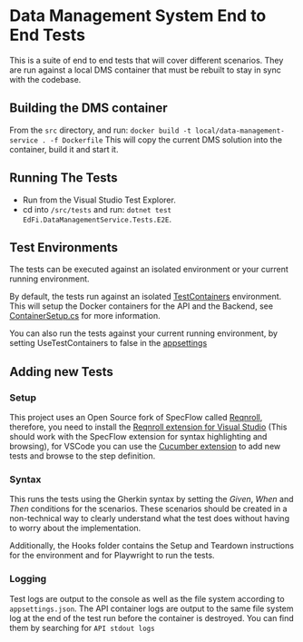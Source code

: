# Data Management System End to End Tests

This is a suite of end to end tests that will cover different scenarios. They
are run against a local DMS container that must be rebuilt to stay in sync with
the codebase.

## Building the DMS container

From the `src` directory, and run:
`docker build -t local/data-management-service . -f Dockerfile`
This will copy the current DMS solution into the container, build it and start
it.

## Running The Tests

- Run from the Visual Studio Test Explorer.
- cd into `/src/tests` and run:
  `dotnet test EdFi.DataManagementService.Tests.E2E`.

## Test Environments

The tests can be executed against an isolated environment or your current
running environment.

By default, the tests run against an isolated
[TestContainers](https://dotnet.testcontainers.org/) environment. This will
setup the Docker containers for the API and the Backend, see
[ContainerSetup.cs](./Management/ContainerSetup.cs) for more information.

You can also run the tests against your current running environment, by setting
UseTestContainers to false in the [appsettings](./appsettings.json)

## Adding new Tests

### Setup

This project uses an Open Source fork of SpecFlow called
[Reqnroll](https://reqnroll.net/), therefore, you need to install the [Reqnroll
extension for Visual
Studio](https://marketplace.visualstudio.com/items?itemName=Reqnroll.ReqnrollForVisualStudio2022)
(This should work with the SpecFlow extension for syntax highlighting and
browsing), for VSCode you can use the [Cucumber
extension](https://marketplace.visualstudio.com/items?itemName=CucumberOpen.cucumber-official)
to add new tests and browse to the step definition.

### Syntax

This runs the tests using the Gherkin syntax by setting the _Given_, _When_ and
_Then_ conditions for the scenarios. These scenarios should be created in a
non-technical way to clearly understand what the test does without having to
worry about the implementation.

Additionally, the Hooks folder contains the Setup and Teardown instructions for
the environment and for Playwright to run the tests.

### Logging

Test logs are output to the console as well as the file system according to
`appsettings.json`. The API container logs are output to the same file system
log at the end of the test run before the container is destroyed. You can find
them by searching for `API stdout logs`
